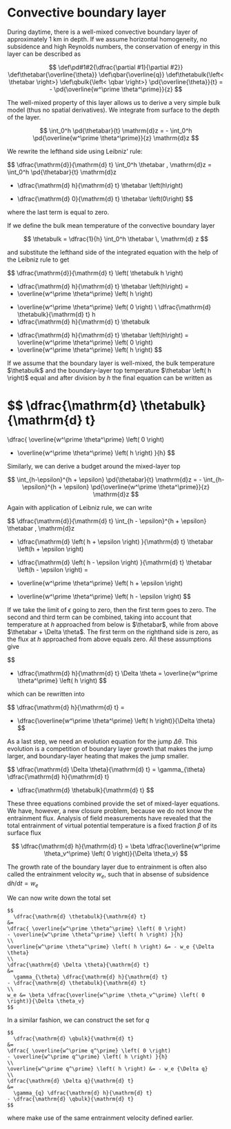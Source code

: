 # Convective boundary layer

During daytime, there is a well-mixed convective boundary layer of approximately 1 km in depth.
If we assume horizontal homogeneity, no subsidence and high Reynolds numbers, the conservation of energy in this layer can be described as

$$
\def\pd#1#2{\dfrac{\partial #1}{\partial #2}}
\def\thetabar{\overline{\theta}}
\def\qbar{\overline{q}}
\def\thetabulk{\left< \thetabar \right>}
\def\qbulk{\left< \qbar \right>}
\pd{\overline{\theta}}{t} = - \pd{\overline{w^\prime \theta^\prime}}{z} 
$$

The well-mixed property of this layer allows us to derive a very simple bulk model (thus no spatial derivatives).
We integrate from surface to the depth of the layer.

$$
\int_0^h \pd{\thetabar}{t} \mathrm{d}z  = - \int_0^h \pd{\overline{w^\prime \theta^\prime}}{z} \mathrm{d}z
$$

We rewrite the lefthand side using Leibniz' rule:

$$
\dfrac{\mathrm{d}}{\mathrm{d} t} \int_0^h \thetabar \, \mathrm{d}z
= \int_0^h \pd{\thetabar}{t} \mathrm{d}z
+ \dfrac{\mathrm{d} h}{\mathrm{d} t} \thetabar \left(h\right)
- \dfrac{\mathrm{d} 0}{\mathrm{d} t} \thetabar \left(0\right)
$$

where the last term is equal to zero.

If we define the bulk mean temperature of the convective boundary layer

$$
\thetabulk = \dfrac{1}{h} \int_0^h \thetabar \, \mathrm{d} z
$$

and substitute the lefthand side of the integrated equation with the help of the Leibniz rule to get


$$
\dfrac{\mathrm{d}}{\mathrm{d} t} \left( \thetabulk h \right)
- \dfrac{\mathrm{d} h}{\mathrm{d} t} \thetabar \left(h\right)
= 
- \overline{w^\prime \theta^\prime} \left( h \right)
+ \overline{w^\prime \theta^\prime} \left( 0 \right)
\\
  \dfrac{\mathrm{d} \thetabulk}{\mathrm{d} t} h
+ \dfrac{\mathrm{d} h}{\mathrm{d} t} \thetabulk
- \dfrac{\mathrm{d} h}{\mathrm{d} t} \thetabar \left(h\right)
= 
\overline{w^\prime \theta^\prime} \left( 0 \right)
- \overline{w^\prime \theta^\prime} \left( h \right)
$$

If we assume that the boundary layer is well-mixed, the bulk temperature $\thetabulk$ and the boundary-layer top temperature $\thetabar \left( h \right)$ equal and after division by $h$ the final equation can be written as 

$$
  \dfrac{\mathrm{d} \thetabulk}{\mathrm{d} t}
= 
\dfrac{ \overline{w^\prime \theta^\prime} \left( 0 \right)
- \overline{w^\prime \theta^\prime} \left( h \right) }{h}
$$


Similarly, we can derive a budget around the mixed-layer top

$$
\int_{h-\epsilon}^{h + \epsilon} \pd{\thetabar}{t} \mathrm{d}z  = - \int_{h-\epsilon}^{h + \epsilon} \pd{\overline{w^\prime \theta^\prime}}{z} \mathrm{d}z
$$

Again with application of Leibniz rule, we can write

$$
\dfrac{\mathrm{d}}{\mathrm{d} t} \int_{h - \epsilon}^{h + \epsilon} \thetabar \, \mathrm{d}z
- \dfrac{\mathrm{d} \left( h + \epsilon \right) }{\mathrm{d} t} \thetabar \left(h + \epsilon \right)
+ \dfrac{\mathrm{d} \left( h - \epsilon \right) }{\mathrm{d} t} \thetabar \left(h - \epsilon \right)
= 
- \overline{w^\prime \theta^\prime} \left( h + \epsilon \right)
+ \overline{w^\prime \theta^\prime} \left( h - \epsilon \right)
$$

If we take the limit of $\epsilon$ going to zero, then the first term goes to zero.
The second and third term can be combined, taking into account that temperature at $h$ approached from below is $\thetabar$, while from above $\thetabar + \Delta \theta$.
The first term on the righthand side is zero, as the flux at $h$ approached from above equals zero.
All these assumptions give

$$
- \dfrac{\mathrm{d} h}{\mathrm{d} t} \Delta \theta
= 
  \overline{w^\prime \theta^\prime} \left( h \right)
$$

which can be rewritten into

$$
\dfrac{\mathrm{d} h}{\mathrm{d} t} = 
- \dfrac{\overline{w^\prime \theta^\prime} \left( h \right)}{\Delta \theta}
$$

As a last step, we need an evolution equation for the jump $\Delta \theta$.
This evolution is a competition of boundary layer growth that makes the jump larger, and boundary-layer heating that makes the jump smaller.

$$
\dfrac{\mathrm{d} \Delta \theta}{\mathrm{d} t} = 
  \gamma_{\theta} \dfrac{\mathrm{d} h}{\mathrm{d} t}
- \dfrac{\mathrm{d} \thetabulk}{\mathrm{d} t}
$$

These three equations combined provide the set of mixed-layer equations. We have, however, a new closure problem, because we do not know the entrainment flux.
Analysis of field measurements have revealed that the total entrainment of virtual potential temperature is a fixed fraction $\beta$ of its surface flux

$$
\dfrac{\mathrm{d} h}{\mathrm{d} t} = 
\beta \dfrac{\overline{w^\prime \theta_v^\prime} \left( 0 \right)}{\Delta \theta_v}
$$

The growth rate of the boundary layer due to entrainment is often also called the entrainment velocity $w_e$, such that in absense of subsidence $\mathrm{d}h / \mathrm{d}t = w_e$

We can now write down the total set

```{admonition} Mixed-layer equations for potential temperature
$$
  \dfrac{\mathrm{d} \thetabulk}{\mathrm{d} t}
&= 
\dfrac{ \overline{w^\prime \theta^\prime} \left( 0 \right)
- \overline{w^\prime \theta^\prime} \left( h \right) }{h}
\\
\overline{w^\prime \theta^\prime} \left( h \right) &= - w_e {\Delta \theta}
\\
\dfrac{\mathrm{d} \Delta \theta}{\mathrm{d} t}
&= 
  \gamma_{\theta} \dfrac{\mathrm{d} h}{\mathrm{d} t}
- \dfrac{\mathrm{d} \thetabulk}{\mathrm{d} t}
\\
w_e &= \beta \dfrac{\overline{w^\prime \theta_v^\prime} \left( 0 \right)}{\Delta \theta_v}
$$
```

In a similar fashion, we can construct the set for $q$

```{admonition} Mixed-layer equations for specific humidity
$$
  \dfrac{\mathrm{d} \qbulk}{\mathrm{d} t}
&= 
\dfrac{ \overline{w^\prime q^\prime} \left( 0 \right)
- \overline{w^\prime q^\prime} \left( h \right) }{h}
\\
\overline{w^\prime q^\prime} \left( h \right) &= - w_e {\Delta q}
\\
\dfrac{\mathrm{d} \Delta q}{\mathrm{d} t}
&= 
  \gamma_{q} \dfrac{\mathrm{d} h}{\mathrm{d} t}
- \dfrac{\mathrm{d} \qbulk}{\mathrm{d} t}
$$
```

where make use of the same entrainment velocity defined earlier.

